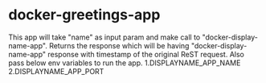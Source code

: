# docker-greetings-app
This app will take "name" as input param and make call to "docker-display-name-app". Returns the response which will be having "docker-display-name-app" response with timestamp of the original ReST request.
Also pass below env variables to run the app.
  1.DISPLAYNAME_APP_NAME
  2.DISPLAYNAME_APP_PORT
